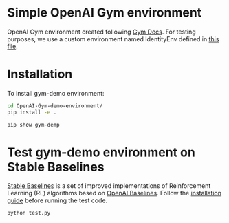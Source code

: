 # Simple OpenAI Gym environment

OpenAI Gym environment created following [Gym Docs](https://github.com/openai/gym/blob/master/docs/creating-environments.md). For testing purposes, we use a custom environment named IdentityEnv defined in [this file](https://github.com/hill-a/stable-baselines/blob/master/stable_baselines/common/identity_env.py).

# Installation

To install gym-demo environment:

```bash
cd OpenAI-Gym-demo-environment/
pip install -e .

pip show gym-demp
```

# Test gym-demo environment on Stable Baselines

[Stable Baselines](https://stable-baselines.readthedocs.io/en/master/index.html) is a set of improved implementations of Reinforcement Learning (RL) algorithms based on [OpenAI Baselines](https://github.com/openai/baselines). Follow the [installation guide](https://stable-baselines.readthedocs.io/en/master/guide/install.html) before running the test code.


```bash
python test.py
```
